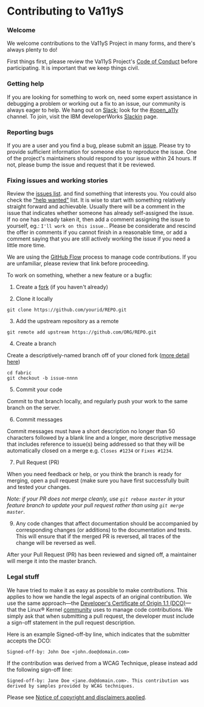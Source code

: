 # Contributing to Va11yS

### Welcome

We welcome contributions to the Va11yS Project in many forms, and there's always plenty to do!

First things first, please review the Va11yS Project's [Code of Conduct](CONDUCT.md) before participating. It is important that we keep things civil. 

### Getting help
If you are looking for something to work on, need some expert assistance in debugging a problem or working out a fix to an issue, our community is always eager to help. We hang out on [Slack](https://dwopen.slack.com); look for the [#open_a11y](https://dwopen.slack.com/messages/open_a11y/) channel. To join, visit the IBM developerWorks [Slackin](https://developer.ibm.com/open/slackin/) page.

### Reporting bugs
If you are a user and you find a bug, please submit an [issue](https://github.com/IBMa/ta11y/issues). Please try to provide sufficient information for someone else to reproduce the issue. One of the project's maintainers should respond to your issue within 24 hours. If not, please bump the issue and request that it be reviewed.

### Fixing issues and working stories
Review the [issues list](https://github.com/IBMa/Va11yS/issues). and find something that interests you. You could also check the ["help wanted"](https://github.com/IBMa/Va11yS/issues?q=is%3Aissue+is%3Aopen+label%3A%22help+wanted%22) list. It is wise to start with something relatively straight forward and achievable. Usually there will be a comment in the issue that indicates whether someone has already self-assigned the issue. If no one has already taken it, then add a comment assigning the issue to yourself, eg.: ```I'll work on this issue.```. Please be considerate and rescind the offer in comments if you cannot finish in a reasonable time, or add a comment saying that you are still actively working the issue if you need a little more time.

We are using the [GitHub Flow](https://guides.github.com/introduction/flow/) process to manage code contributions. If you are unfamiliar, please review that link before proceeding.

To work on something, whether a new feature or a bugfix:
  1. Create a [fork](https://help.github.com/articles/fork-a-repo/) (if you haven't already)

  2. Clone it locally
  ```
  git clone https://github.com/yourid/REPO.git
  ```
  3. Add the upstream repository as a remote
  ```
  git remote add upstream https://github.com/ORG/REPO.git
  ```
  4. Create a branch

  Create a descriptively-named branch off of your cloned fork ([more detail here](https://help.github.com/articles/syncing-a-fork/))
  ```
  cd fabric
  git checkout -b issue-nnnn
  ```
  5. Commit your code

  Commit to that branch locally, and regularly push your work to the same branch on the server.

  6. Commit messages

  Commit messages must have a short description no longer than 50 characters followed by a blank line and a longer, more descriptive message that includes reference to issue(s) being addressed so that they will be automatically closed on a merge e.g. ```Closes #1234``` or ```Fixes #1234```.

  7. Pull Request (PR)

  When you need feedback or help, or you think the branch is ready for merging, open a pull request (make sure you have first successfully built and tested your changes.

   _Note: if your PR does not merge cleanly, use ```git rebase master``` in your feature branch to update your pull request rather than using ```git merge master```_.

  9. Any code changes that affect documentation should be accompanied by corresponding changes (or additions) to the documentation and tests. This will ensure that if the merged PR is reversed, all traces of the change will be reversed as well.

After your Pull Request (PR) has been reviewed and signed off, a maintainer will merge it into the master branch.

<!--## Coding guidelines

\[TODO] document your project's coding conventions and guidelines-->

<!---Becoming a maintainer - currently not maintaining a set of maintainers. : )
Projects or sub-projects will be lead by a set of maintainers. New projects can designate an initial set of maintainers that will be approved by the Technical Steering Committee when the project is first approved. The project's maintainers will, from time-to-time, consider adding a new maintainer. An existing maintainer will post a pull request to the [MAINTAINERS.txt](MAINTAINERS.txt) file. If a majority of the maintainers concur in the comments, the pull request is then merged and the individual becomes a maintainer.
--->

### Legal stuff
We have tried to make it as easy as possible to make contributions. This applies to how we handle the legal aspects of an original contribution. We use the same approach&mdash;the [Developer's Certificate of Origin 1.1 (DCO)](DCO1.1.txt)&mdash;that the Linux&reg; Kernel [community](http://elinux.org/Developer_Certificate_Of_Origin) uses to manage code contributions.
We simply ask that when submitting a pull request, the developer must include a sign-off statement in the pull request description.

Here is an example Signed-off-by line, which indicates that the submitter accepts the DCO:

```
Signed-off-by: John Doe <john.doe@domain.com>
```
If the contribution was derived from a WCAG Technique, please instead add the following sign-off line:
```
Signed-off-by: Jane Doe <jane.do@domain.com>. This contribution was derived by samples provided by WCAG techniques. 
```
Please see [Notice of copyright and disclaimers applied](NOTICE.md).
